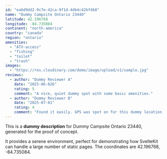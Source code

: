 ```yaml
---
id: "ea6d9dd2-9c7e-42ca-9f1d-4db4c42bf4b0"
name: "Dummy Campsite Ontario 23440"
latitude: 42.196768
longitude: -84.735084
continent: "north-america"
country: "canada"
region: "ontario"
amenities:
  - "ATV-access"
  - "fishing"
  - "toilet"
  - "trash"
images:
  - "https://res.cloudinary.com/demo/image/upload/v1/sample.jpg"
reviews:
  - author: "Dummy Reviewer A"
    date: "2025-06-026"
    rating: 5
    comment: "A nice, quiet dummy spot with some basic amenities."
  - author: "Dummy Reviewer B"
    date: "2025-07-01"
    rating: 4
    comment: "Found it easily. GPS was spot on for this dummy location."
---
```


This is a **dummy description** for Dummy Campsite Ontario 23440, generated for the proof of concept.

It provides a serene environment, perfect for demonstrating how SvelteKit can handle a large number of static pages. The coordinates are 42.196768, -84.735084.
